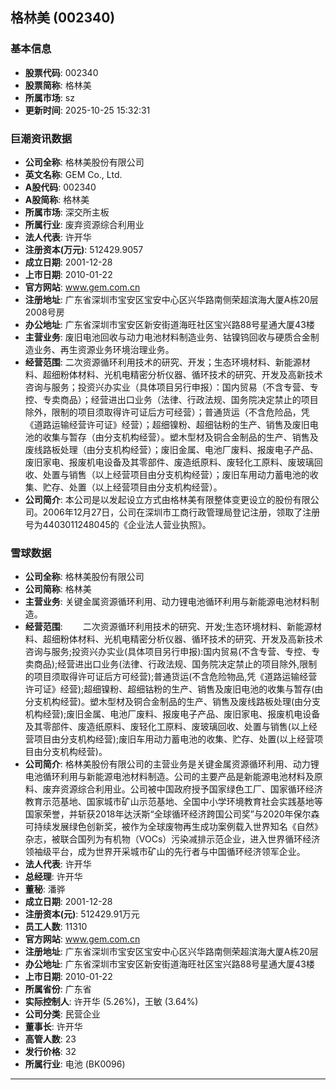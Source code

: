 ## 格林美 (002340)

### 基本信息

- **股票代码**: 002340
- **股票简称**: 格林美
- **所属市场**: sz
- **更新时间**: 2025-10-25 15:32:31

### 巨潮资讯数据

- **公司全称**: 格林美股份有限公司
- **英文名称**: GEM Co., Ltd.
- **A股代码**: 002340
- **A股简称**: 格林美
- **所属市场**: 深交所主板
- **所属行业**: 废弃资源综合利用业
- **法人代表**: 许开华
- **注册资本(万元)**: 512429.9057
- **成立日期**: 2001-12-28
- **上市日期**: 2010-01-22
- **官方网站**: www.gem.com.cn
- **注册地址**: 广东省深圳市宝安区宝安中心区兴华路南侧荣超滨海大厦A栋20层2008号房
- **办公地址**: 广东省深圳市宝安区新安街道海旺社区宝兴路88号星通大厦43楼
- **主营业务**: 废旧电池回收与动力电池材料制造业务、钴镍钨回收与硬质合金制造业务、再生资源业务环境治理业务。
- **经营范围**: 二次资源循环利用技术的研究、开发；生态环境材料、新能源材料、超细粉体材料、光机电精密分析仪器、循环技术的研究、开发及高新技术咨询与服务；投资兴办实业（具体项目另行申报）：国内贸易（不含专营、专控、专卖商品）；经营进出口业务（法律、行政法规、国务院决定禁止的项目除外，限制的项目须取得许可证后方可经营）；普通货运（不含危险品，凭《道路运输经营许可证》经营）；超细镍粉、超细钴粉的生产、销售及废旧电池的收集与暂存（由分支机构经营）。塑木型材及铜合金制品的生产、销售及废线路板处理（由分支机构经营）；废旧金属、电池厂废料、报废电子产品、废旧家电、报废机电设备及其零部件、废造纸原料、废轻化工原料、废玻璃回收、处置与销售（以上经营项目由分支机构经营）；废旧车用动力蓄电池的收集、贮存、处置（以上经营项目由分支机构经营）。
- **公司简介**: 本公司是以发起设立方式由格林美有限整体变更设立的股份有限公司。2006年12月27日，公司在深圳市工商行政管理局登记注册，领取了注册号为4403011248045的《企业法人营业执照》。

### 雪球数据

- **公司全称**: 格林美股份有限公司
- **公司简称**: 格林美
- **主营业务**: 关键金属资源循环利用、动力锂电池循环利用与新能源电池材料制造。
- **经营范围**: 　　二次资源循环利用技术的研究、开发;生态环境材料、新能源材料、超细粉体材料、光机电精密分析仪器、循环技术的研究、开发及高新技术咨询与服务;投资兴办实业(具体项目另行申报):国内贸易(不含专营、专控、专卖商品);经营进出口业务(法律、行政法规、国务院决定禁止的项目除外,限制的项目须取得许可证后方可经营);普通货运(不含危险物品,凭《道路运输经营许可证》经营);超细镍粉、超细钴粉的生产、销售及废旧电池的收集与暂存(由分支机构经营)。塑木型材及铜合金制品的生产、销售及废线路板处理(由分支机构经营);废旧金属、电池厂废料、报废电子产品、废旧家电、报废机电设备及其零部件、废造纸原料、废轻化工原料、废玻璃回收、处置与销售(以上经营项目由分支机构经营);废旧车用动力蓄电池的收集、贮存、处置(以上经营项目由分支机构经营)。
- **公司简介**: 格林美股份有限公司的主营业务是关键金属资源循环利用、动力锂电池循环利用与新能源电池材料制造。公司的主要产品是新能源电池材料及原料、废弃资源综合利用业。公司被中国政府授予国家绿色工厂、国家循环经济教育示范基地、国家城市矿山示范基地、全国中小学环境教育社会实践基地等国家荣誉，并斩获2018年达沃斯“全球循环经济跨国公司奖”与2020年保尔森可持续发展绿色创新奖，被作为全球废物再生成功案例载入世界知名《自然》杂志，被联合国列为有机物（VOCs）污染减排示范企业，进入世界循环经济领袖级平台，成为世界开采城市矿山的先行者与中国循环经济领军企业。
- **法人代表**: 许开华
- **总经理**: 许开华
- **董秘**: 潘骅
- **成立日期**: 2001-12-28
- **注册资本(元)**: 512429.91万元
- **员工人数**: 11310
- **官方网站**: www.gem.com.cn
- **注册地址**: 广东省深圳市宝安区宝安中心区兴华路南侧荣超滨海大厦A栋20层
- **办公地址**: 广东省深圳市宝安区新安街道海旺社区宝兴路88号星通大厦43楼
- **上市日期**: 2010-01-22
- **所属省份**: 广东省
- **实际控制人**: 许开华 (5.26%)，王敏 (3.64%)
- **公司分类**: 民营企业
- **董事长**: 许开华
- **高管人数**: 23
- **发行价格**: 32
- **所属行业**: 电池 (BK0096)

---